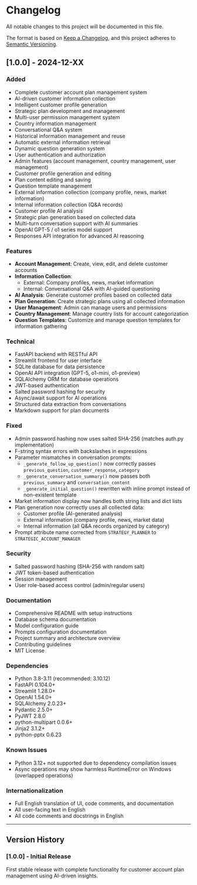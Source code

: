 # Changelog

All notable changes to this project will be documented in this file.

The format is based on [Keep a Changelog](https://keepachangelog.com/en/1.0.0/),
and this project adheres to [Semantic Versioning](https://semver.org/spec/v2.0.0.html).

## [1.0.0] - 2024-12-XX

### Added
- Complete customer account plan management system
- AI-driven customer information collection
- Intelligent customer profile generation
- Strategic plan development and management
- Multi-user permission management system
- Country information management
- Conversational Q&A system
- Historical information management and reuse
- Automatic external information retrieval
- Dynamic question generation system
- User authentication and authorization
- Admin features (account management, country management, user management)
- Customer profile generation and editing
- Plan content editing and saving
- Question template management
- External information collection (company profile, news, market information)
- Internal information collection (Q&A records)
- Customer profile AI analysis
- Strategic plan generation based on collected data
- Multi-turn conversation support with AI summaries
- OpenAI GPT-5 / o1 series model support
- Responses API integration for advanced AI reasoning

### Features
- **Account Management**: Create, view, edit, and delete customer accounts
- **Information Collection**: 
  - External: Company profiles, news, market information
  - Internal: Conversational Q&A with AI-guided questioning
- **AI Analysis**: Generate customer profiles based on collected data
- **Plan Generation**: Create strategic plans using all collected information
- **User Management**: Admin can manage users and permissions
- **Country Management**: Manage country lists for account categorization
- **Question Templates**: Customize and manage question templates for information gathering

### Technical
- FastAPI backend with RESTful API
- Streamlit frontend for user interface
- SQLite database for data persistence
- OpenAI API integration (GPT-5, o1-mini, o1-preview)
- SQLAlchemy ORM for database operations
- JWT-based authentication
- Salted password hashing for security
- Async/await support for AI operations
- Structured data extraction from conversations
- Markdown support for plan documents

### Fixed
- Admin password hashing now uses salted SHA-256 (matches auth.py implementation)
- F-string syntax errors with backslashes in expressions
- Parameter mismatches in conversation prompts:
  - `_generate_follow_up_question()` now correctly passes `previous_question`, `customer_response`, `category`
  - `_generate_conversation_summary()` now passes both `previous_summary` and `conversation_content`
  - `_generate_initial_question()` rewritten with inline prompt instead of non-existent template
- Market information display now handles both string lists and dict lists
- Plan generation now correctly uses all collected data:
  - Customer profile (AI-generated analysis)
  - External information (company profile, news, market data)
  - Internal information (all Q&A records organized by category)
- Prompt attribute name corrected from `STRATEGY_PLANNER` to `STRATEGIC_ACCOUNT_MANAGER`

### Security
- Salted password hashing (SHA-256 with random salt)
- JWT token-based authentication
- Session management
- User role-based access control (admin/regular users)

### Documentation
- Comprehensive README with setup instructions
- Database schema documentation
- Model configuration guide
- Prompts configuration documentation
- Project summary and architecture overview
- Contributing guidelines
- MIT License

### Dependencies
- Python 3.8-3.11 (recommended: 3.10.12)
- FastAPI 0.104.0+
- Streamlit 1.28.0+
- OpenAI 1.54.0+
- SQLAlchemy 2.0.23+
- Pydantic 2.5.0+
- PyJWT 2.8.0
- python-multipart 0.0.6+
- Jinja2 3.1.2+
- python-pptx 0.6.23

### Known Issues
- Python 3.12+ not supported due to dependency compilation issues
- Async operations may show harmless RuntimeError on Windows (overlapped operations)

### Internationalization
- Full English translation of UI, code comments, and documentation
- All user-facing text in English
- All code comments and docstrings in English

---

## Version History

### [1.0.0] - Initial Release
First stable release with complete functionality for customer account plan management using AI-driven insights.

